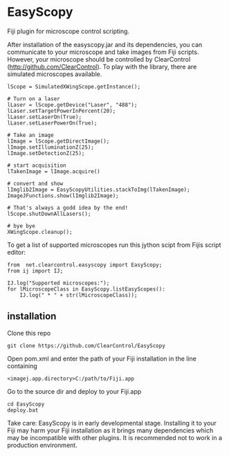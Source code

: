 # EasyScopy
Fiji plugin for microscope control scripting. 

After installation of the easyscopy.jar and its dependencies, you can communicate to your microscope and take images from Fiji scripts. However, your microscope should be controlled by ClearControl (http://github.com/ClearControl). To play with the library, there are simulated microscopes available.

```
lScope = SimulatedXWingScope.getInstance();

# Turn on a laser
lLaser = lScope.getDevice("Laser", "488");
lLaser.setTargetPowerInPercent(20);
lLaser.setLaserOn(True);
lLaser.setLaserPowerOn(True);

# Take an image
lImage = lScope.getDirectImage();
lImage.setIlluminationZ(25);
lImage.setDetectionZ(25);

# start acquisition
lTakenImage = lImage.acquire()

# convert and show
lImglib2Image = EasyScopyUtilities.stackToImg(lTakenImage);
ImageJFunctions.show(lImglib2Image);

# That's always a godd idea by the end!
lScope.shutDownAllLasers();

# bye bye
XWingScope.cleanup();
```

To get a list of supported microscopes run this jython scipt from Fijis script editor:
```
from  net.clearcontrol.easyscopy import EasyScopy;
from ij import IJ;

IJ.log("Supported microscopes:");
for lMicroscopeClass in EasyScopy.listEasyScopes():
    IJ.log(" * " + str(lMicroscopeClass));
```

## installation

Clone this repo
```
git clone https://github.com/ClearControl/EasyScopy
```

Open pom.xml and enter the path of your Fiji installation in the line containing

```
<imagej.app.directory>C:/path/to/Fiji.app
```

Go to the source dir and deploy to your Fiji.app

```
cd EasyScopy
deploy.bat
```

Take care: EasyScopy is in early developmental stage. Installing it to your Fiji may harm your Fiji installation as it brings many dependencies which may be incompatible with other plugins. It is recommended not to work in a production environment.
